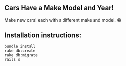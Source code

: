 ## Cars Have a Make Model and Year!
Make new cars! each with a different make and model. 😁

## Installation instructions:
```
bundle install
rake db:create
rake db:migrate
rails s
```


